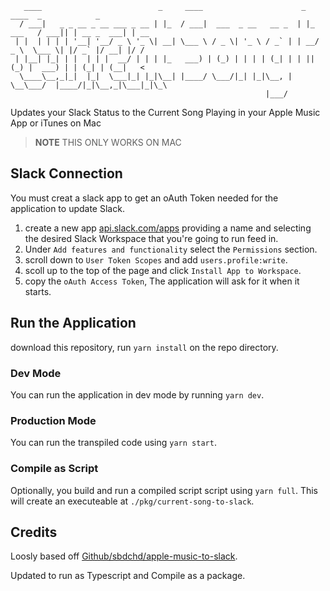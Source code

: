 ```
   ____                          _     ____                      _          ____  _            _
  / ___|   _ _ __ _ __ ___ _ __ | |_  / ___|  ___  _ __   __ _  | |_ ___   / ___|| | __ _  ___| | __
 | |  | | | | '__| '__/ _ \ '_ \| __| \___ \ / _ \| '_ \ / _` | | __/ _ \  \___ \| |/ _` |/ __| |/ /
 | |__| |_| | |  | | |  __/ | | | |_   ___) | (_) | | | | (_| | | || (_) |  ___) | | (_| | (__|   <
  \____\__,_|_|  |_|  \___|_| |_|\__| |____/ \___/|_| |_|\__, |  \__\___/  |____/|_|\__,_|\___|_|\_\
                                                         |___/

```

Updates your Slack Status to the Current Song Playing in your Apple Music App or iTunes on Mac

> **NOTE**
> THIS ONLY WORKS ON MAC

## Slack Connection

You must creat a slack app to get an oAuth Token needed for the application to update Slack.

1. create a new app [api.slack.com/apps](https://api.slack.com/apps?new_app=1) providing a name and selecting the desired Slack Workspace that you're going to run feed in.
2. Under `Add features and functionality` select the `Permissions` section.
3. scroll down to `User Token Scopes` and add `users.profile:write`.
4. scoll up to the top of the page and click `Install App to Workspace`.
5. copy the `oAuth Access Token`, The application will ask for it when it starts.

## Run the Application

download this repository, run `yarn install` on the repo directory.

### Dev Mode

You can run the application in dev mode by running `yarn dev`.

### Production Mode

You can run the transpiled code using `yarn start`.

### Compile as Script

Optionally, you build and run a compiled script script using `yarn full`. This will create an executeable at `./pkg/current-song-to-slack`.

## Credits

Loosly based off [Github/sbdchd/apple-music-to-slack](https://github.com/sbdchd/apple-music-to-slack).

Updated to run as Typescript and Compile as a package.
